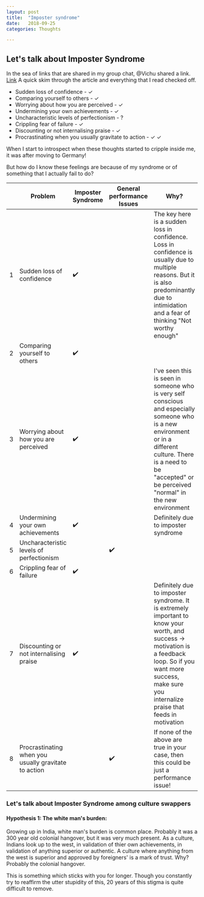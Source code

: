 ```yaml
---
layout: post
title:  "Imposter syndrome"
date:   2018-09-25 
categories: Thoughts

---
```


## Let's talk about Imposter Syndrome 

In the sea of links that are shared in my group chat, @Vichu shared a link. [Link](https://medium.com/@realkniels/lets-talk-about-imposter-syndrome-7e3314c8c730)
A quick skim through the article and everything that I read checked off. 

* Sudden loss of confidence - ✓
* Comparing yourself to others - ✓
* Worrying about how you are perceived - ✓
* Undermining your own achievements - ✓
* Uncharacteristic levels of perfectionism - ?
* Crippling fear of failure - ✓
* Discounting or not internalising praise - ✓
* Procrastinating when you usually gravitate to action - ✓ ✓

When I start to introspect when these thoughts started to cripple inside me, it was after moving to Germany!

But how do I know these feelings are because of my syndrome or of something that I actually fail to do?

|  | Problem | Imposter Syndrome | General performance Issues | Why? | Stop | Watchout! |
|-------|--------|---------|------------------|---------------|-----------------|-------|
| 1 | Sudden loss of confidence | :heavy_check_mark: |  | The key here is a sudden loss in confidence. Loss in confidence is usually due to multiple reasons. But it is also predominantly due to intimidation and a fear of thinking "Not worthy enough" | :heavy_check_mark: |  |
| 2 | Comparing yourself to others | :heavy_check_mark: |  |  | :heavy_check_mark: |  |
| 3 | Worrying about how you are perceived | :heavy_check_mark: |  | I've seen this is seen in someone who is very self conscious and especially someone who is a new environment or in a different culture. There is a need to be "accepted" or be perceived "normal" in the new environment | :heavy_check_mark: |  |
| 4 | Undermining your own achievements | :heavy_check_mark: |  | Definitely due to imposter syndrome | :heavy_check_mark: |  |
| 5 | Uncharacteristic levels of perfectionism |  | :heavy_check_mark: |  |  | :heavy_check_mark: |
| 6 | Crippling fear of failure | :heavy_check_mark: |  |  |  |  |
| 7 | Discounting or not internalising praise | :heavy_check_mark: |  | Definitely due to imposter syndrome. It is extremely important to know your worth, and success -> motivation is a feedback loop. So if you want more success, make sure you internalize praise that feeds in motivation | :heavy_check_mark: |  |
| 8 | Procrastinating when you usually gravitate to action |  | :heavy_check_mark: | If none of the above are true in your case, then this could be just a performance issue! |  | :heavy_check_mark: |


### Let's talk about Imposter Syndrome among culture swappers
#### Hypothesis 1: The white man's burden:
Growing up in India, white man's burden is common place. Probably it was a 300 year old colonial hangover, but it was very much present. As a culture, Indians look up to the west, in validation of thier own achievements, in validation of anything superior or authentic. A culture where anything from the west is superior and approved by foreigners' is a mark of trust. Why? Probably the colonial hangover. 

This is something which sticks with you for longer. Though you constantly try to reaffirm the utter stupidity of this, 20 years of this stigma is quite difficult to remove. 


